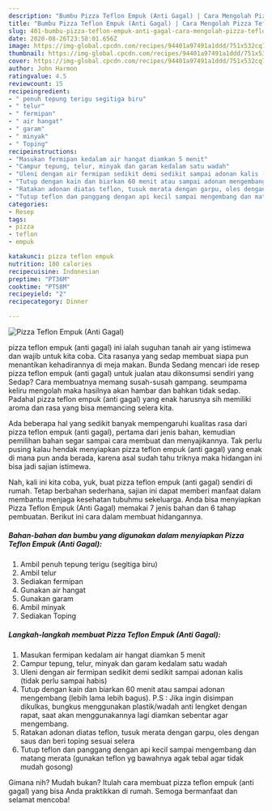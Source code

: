 ```yaml
---
description: "Bumbu Pizza Teflon Empuk (Anti Gagal) | Cara Mengolah Pizza Teflon Empuk (Anti Gagal) Yang Enak Banget"
title: "Bumbu Pizza Teflon Empuk (Anti Gagal) | Cara Mengolah Pizza Teflon Empuk (Anti Gagal) Yang Enak Banget"
slug: 401-bumbu-pizza-teflon-empuk-anti-gagal-cara-mengolah-pizza-teflon-empuk-anti-gagal-yang-enak-banget
date: 2020-08-26T23:58:01.656Z
image: https://img-global.cpcdn.com/recipes/94401a97491a1ddd/751x532cq70/pizza-teflon-empuk-anti-gagal-foto-resep-utama.jpg
thumbnail: https://img-global.cpcdn.com/recipes/94401a97491a1ddd/751x532cq70/pizza-teflon-empuk-anti-gagal-foto-resep-utama.jpg
cover: https://img-global.cpcdn.com/recipes/94401a97491a1ddd/751x532cq70/pizza-teflon-empuk-anti-gagal-foto-resep-utama.jpg
author: John Harmon
ratingvalue: 4.5
reviewcount: 15
recipeingredient:
- " penuh tepung terigu segitiga biru"
- " telur"
- " fermipan"
- " air hangat"
- " garam"
- " minyak"
- " Toping"
recipeinstructions:
- "Masukan fermipan kedalam air hangat diamkan 5 menit"
- "Campur tepung, telur, minyak dan garam kedalam satu wadah"
- "Uleni dengan air fermipan sedikit demi sedikit sampai adonan kalis (tidak perlu sampai habis)"
- "Tutup dengan kain dan biarkan 60 menit atau sampai adonan mengembang (lebih lama lebih bagus). P.S : Jika ingin disimpan dikulkas, bungkus menggunakan plastik/wadah anti lengket dengan rapat, saat akan menggunakannya lagi diamkan sebentar agar mengembang."
- "Ratakan adonan diatas teflon, tusuk merata dengan garpu, oles dengan saus dan beri toping sesuai selera"
- "Tutup teflon dan panggang dengan api kecil sampai mengembang dan matang merata (gunakan teflon yg bawahnya agak tebal agar tidak mudah gosong)"
categories:
- Resep
tags:
- pizza
- teflon
- empuk

katakunci: pizza teflon empuk 
nutrition: 180 calories
recipecuisine: Indonesian
preptime: "PT36M"
cooktime: "PT58M"
recipeyield: "2"
recipecategory: Dinner

---
```



![Pizza Teflon Empuk (Anti Gagal)](https://img-global.cpcdn.com/recipes/94401a97491a1ddd/751x532cq70/pizza-teflon-empuk-anti-gagal-foto-resep-utama.jpg)


pizza teflon empuk (anti gagal) ini ialah suguhan tanah air yang istimewa dan wajib untuk kita coba. Cita rasanya yang sedap membuat siapa pun menantikan kehadirannya di meja makan.
Bunda Sedang mencari ide resep pizza teflon empuk (anti gagal) untuk jualan atau dikonsumsi sendiri yang Sedap? Cara membuatnya memang susah-susah gampang. seumpama keliru mengolah maka hasilnya akan hambar dan bahkan tidak sedap. Padahal pizza teflon empuk (anti gagal) yang enak harusnya sih memiliki aroma dan rasa yang bisa memancing selera kita.



Ada beberapa hal yang sedikit banyak mempengaruhi kualitas rasa dari pizza teflon empuk (anti gagal), pertama dari jenis bahan, kemudian pemilihan bahan segar sampai cara membuat dan menyajikannya. Tak perlu pusing kalau hendak menyiapkan pizza teflon empuk (anti gagal) yang enak di mana pun anda berada, karena asal sudah tahu triknya maka hidangan ini bisa jadi sajian istimewa.


Nah, kali ini kita coba, yuk, buat pizza teflon empuk (anti gagal) sendiri di rumah. Tetap berbahan sederhana, sajian ini dapat memberi manfaat dalam membantu menjaga kesehatan tubuhmu sekeluarga. Anda bisa menyiapkan Pizza Teflon Empuk (Anti Gagal) memakai 7 jenis bahan dan 6 tahap pembuatan. Berikut ini cara dalam membuat hidangannya.

<!--inarticleads1-->

##### Bahan-bahan dan bumbu yang digunakan dalam menyiapkan Pizza Teflon Empuk (Anti Gagal):

1. Ambil  penuh tepung terigu (segitiga biru)
1. Ambil  telur
1. Sediakan  fermipan
1. Gunakan  air hangat
1. Gunakan  garam
1. Ambil  minyak
1. Sediakan  Toping




<!--inarticleads2-->

##### Langkah-langkah membuat Pizza Teflon Empuk (Anti Gagal):

1. Masukan fermipan kedalam air hangat diamkan 5 menit
1. Campur tepung, telur, minyak dan garam kedalam satu wadah
1. Uleni dengan air fermipan sedikit demi sedikit sampai adonan kalis (tidak perlu sampai habis)
1. Tutup dengan kain dan biarkan 60 menit atau sampai adonan mengembang (lebih lama lebih bagus). P.S : Jika ingin disimpan dikulkas, bungkus menggunakan plastik/wadah anti lengket dengan rapat, saat akan menggunakannya lagi diamkan sebentar agar mengembang.
1. Ratakan adonan diatas teflon, tusuk merata dengan garpu, oles dengan saus dan beri toping sesuai selera
1. Tutup teflon dan panggang dengan api kecil sampai mengembang dan matang merata (gunakan teflon yg bawahnya agak tebal agar tidak mudah gosong)




Gimana nih? Mudah bukan? Itulah cara membuat pizza teflon empuk (anti gagal) yang bisa Anda praktikkan di rumah. Semoga bermanfaat dan selamat mencoba!
